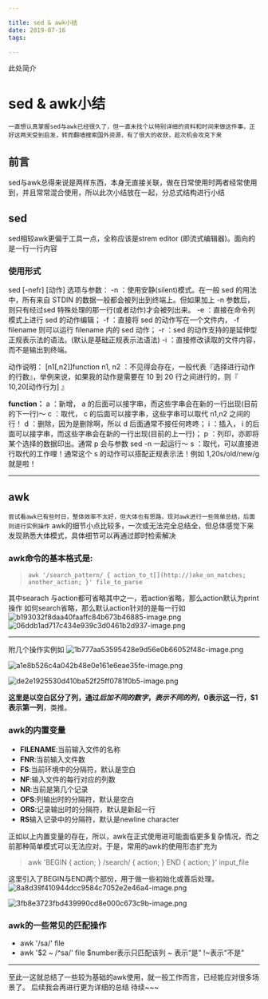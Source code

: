 ```yaml
---

title: sed & awk小结
date: 2019-07-16
tags:

---
```

此处简介

<!--more-->

# sed & awk小结

`一直想认真掌握sed与awk已经很久了，但一直未找个以特别详细的资料和时间来做这件事，正好这两天受到启发，转而翻墙搜索国外资源，有了很大的收获，趁次机会攻克下来`

## 前言

sed与awk总得来说是两样东西，本身无直接关联，做在日常使用时两者经常使用到，并且常常混合使用，所以此次小结放在一起，分总式结构进行小结

## sed

sed相较awk更偏于工具一点，全称应该是strem editor (即流式编辑器)。面向的是一行一行内容

### 使用形式

sed [-nefr] [动作]
选项与参数：
-n ：使用安静(silent)模式。在一般 sed 的用法中，所有来自 STDIN 的数据一般都会被列出到终端上。但如果加上 -n 参数后，则只有经过sed 特殊处理的那一行(或者动作)才会被列出来。
-e ：直接在命令列模式上进行 sed 的动作编辑；
-f ：直接将 sed 的动作写在一个文件内， -f filename 则可以运行 filename 内的 sed 动作；
-r ：sed 的动作支持的是延伸型正规表示法的语法。(默认是基础正规表示法语法)
-i ：直接修改读取的文件内容，而不是输出到终端。

动作说明： [n1[,n2]]function
n1, n2 ：不见得会存在，一般代表『选择进行动作的行数』，举例来说，如果我的动作是需要在 10 到 20 行之间进行的，则『 10,20[动作行为] 』

**function：**
a ：新增， a 的后面可以接字串，而这些字串会在新的一行出现(目前的下一行)～
c ：取代， c 的后面可以接字串，这些字串可以取代 n1,n2 之间的行！
d ：删除，因为是删除啊，所以 d 后面通常不接任何咚咚；
i ：插入， i 的后面可以接字串，而这些字串会在新的一行出现(目前的上一行)；
p ：列印，亦即将某个选择的数据印出。通常 p 会与参数 sed -n 一起运行～
s ：取代，可以直接进行取代的工作哩！通常这个 s 的动作可以搭配正规表示法！例如 1,20s/old/new/g 就是啦！

* * *

## awk

`尝试看awk已有些时日，整体效率不太好，但大体也有思路，现对awk进行一些简单总结，后面则进行实例操作`
awk的细节小点比较多，一次或无法完全总结全，但总体感觉下来发现熟悉大体模式，具体细节可以再通过即时检索解决

### awk命令的基本格式是:

> `awk '/search_pattern/ { action_to_t[](http://)ake_on_matches; another_action; }' file_to_parse`

其中searach 与action都可省略其中之一，若action省略，那么action默认为print操作
如何search省略，那么默认action针对的是每一行如
![b193032f8daa40faaffc84b673b46885-image.png](//img.wqkenqing.ren//file/2017/7/b193032f8daa40faaffc84b673b46885-image.png)
![06ddb1ad717c434e939c3d0461b2d937-image.png](//img.wqkenqing.ren//file/2017/7/06ddb1ad717c434e939c3d0461b2d937-image.png)

---
附几个操作实例如
![1b777aa53595428e9d56e0b66052f48c-image.png](//img.wqkenqing.ren//file/2017/7/1b777aa53595428e9d56e0b66052f48c-image.png)

![a1e8b526c4a042b48e0e161e6eae35fe-image.png](//img.wqkenqing.ren//file/2017/7/a1e8b526c4a042b48e0e161e6eae35fe-image.png)

![de2e1925530d410ba52f25ff0781f0b5-image.png](//img.wqkenqing.ren//file/2017/7/de2e1925530d410ba52f25ff0781f0b5-image.png)

**这里是以空白区分了列，通过$后加不同的数字，表示不同的列，$0表示这一行，$1表示第一列**，类推。


### awk的内置变量
 + **FILENAME**:当前输入文件的名称
 + **FNR**:当前输入文件数
 + **FS**:当前环境中的分隔符，默认是空白
 + **NF**:输入文件的每行对应的列数
 + **NR**:当前是第几个记录
 + **OFS**:列输出时的分隔符，默认是空白
 + **ORS**:记录输出时的分隔符，默认是新起一行
 + **RS**输入记录中的分隔符，默认是newline character

 正如以上内置变量的存在，所以，awk在正式使用进可能面临更多复杂情况，而之前那种简单模式可以无法应对。于是，常用的awk的使用形态扩充为

> awk 'BEGIN { action; }
/search/ { action; }
END { action; }' input_file

这里引入了BEGIN与END两个部份，用于做一些初始化或善后处理。
![8a8d39f410944dcc9584c7052e2e46a4-image.png](//img.wqkenqing.ren//file/2017/7/8a8d39f410944dcc9584c7052e2e46a4-image.png)

![3fb8e3723fbd439990cd8e000c673c9b-image.png](//img.wqkenqing.ren//file/2017/7/3fb8e3723fbd439990cd8e000c673c9b-image.png)


### awk的一些常见的匹配操作
+ awk '/sa/' file
+ awk '$2 ~ /^sa/' file
$number表示只匹配该列
~ 表示“是”
!~表示“不是”

---

至此一这就总结了一些较为基础的awk使用，就一般工作而言，已经能应对很多场景了。
后续我会再进行更为详细的总结
待续~~~